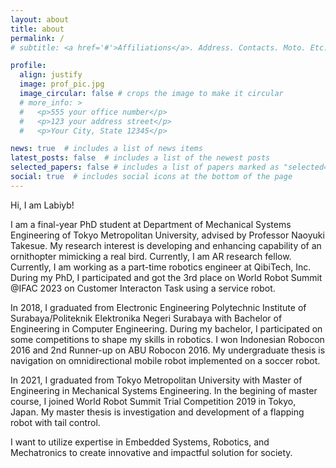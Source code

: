 ```yaml
---
layout: about
title: about
permalink: /
# subtitle: <a href='#'>Affiliations</a>. Address. Contacts. Moto. Etc.

profile:
  align: justify
  image: prof_pic.jpg
  image_circular: false # crops the image to make it circular
  # more_info: >
  #   <p>555 your office number</p>
  #   <p>123 your address street</p>
  #   <p>Your City, State 12345</p>

news: true  # includes a list of news items
latest_posts: false  # includes a list of the newest posts
selected_papers: false # includes a list of papers marked as "selected={true}"
social: true  # includes social icons at the bottom of the page
---
```


Hi, I am Labiyb!

I am a final-year PhD student at Department of Mechanical Systems Engineering of Tokyo Metropolitan University, advised by Professor Naoyuki Takesue. My research interest is developing and enhancing capability of an ornithopter mimicking a real bird. Currently, I am AR research fellow. Currently, I am working as a part-time robotics engineer at QibiTech, Inc. During my PhD, I participated and got the 3rd place on World Robot Summit @IFAC 2023 on Customer Interacton Task using a service robot. 

In 2018, I graduated from Electronic Engineering Polytechnic Institute of Surabaya/Politeknik Elektronika Negeri Surabaya with Bachelor of Engineering in Computer Engineering. During my bachelor, I participated on some competitions to shape my skills in robotics. I won Indonesian Robocon 2016 and 2nd Runner-up on ABU Robocon 2016. My undergraduate thesis is navigation on omnidirectional mobile robot implemented on a soccer robot.

In 2021, I graduated from Tokyo Metropolitan University with Master of Engineering in Mechanical Systems Engineering. In the begining of master course, I joined World Robot Summit Trial Competition 2019 in Tokyo, Japan. My master thesis is investigation and development of a flapping robot with tail control. 

I want to utilize expertise in Embedded Systems, Robotics, and Mechatronics to create innovative and impactful
solution for society.
